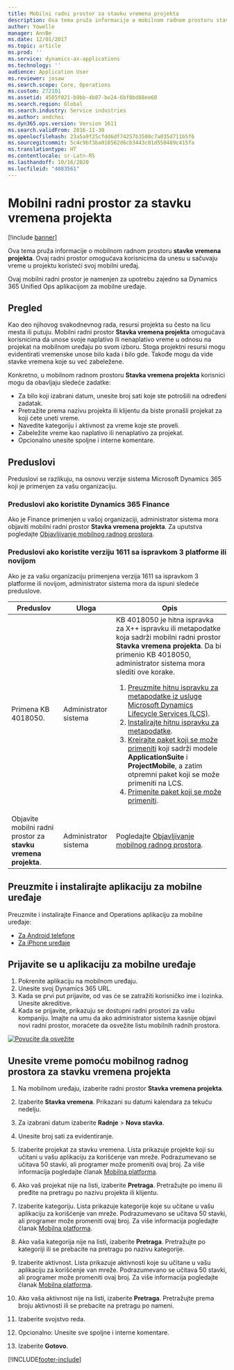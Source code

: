 ```yaml
---
title: Mobilni radni prostor za stavku vremena projekta
description: Ova tema pruža informacije o mobilnom radnom prostoru stavke vremena projekta. Ovaj radni prostor omogućava korisnicima da unesu u sačuvaju vreme u projektu koristeći svoj mobilni uređaj.
author: Yowelle
manager: AnnBe
ms.date: 12/01/2017
ms.topic: article
ms.prod: ''
ms.service: dynamics-ax-applications
ms.technology: ''
audience: Application User
ms.reviewer: josaw
ms.search.scope: Core, Operations
ms.custom: 272101
ms.assetid: 4505f021-b9bb-4b87-be24-6bf0bd88ee60
ms.search.region: Global
ms.search.industry: Service industries
ms.author: andchoi
ms.dyn365.ops.version: Version 1611
ms.search.validFrom: 2016-11-30
ms.openlocfilehash: 23a5a9f25cfdd6df74257b3500c7a035d711b5f6
ms.sourcegitcommit: 5c4c9bf3ba018562d6cb3443c01d550489c415fa
ms.translationtype: HT
ms.contentlocale: sr-Latn-RS
ms.lasthandoff: 10/16/2020
ms.locfileid: "4083561"
---
```

# <a name="project-time-entry-mobile-workspace"></a>Mobilni radni prostor za stavku vremena projekta

[!include [banner](../includes/banner.md)]

Ova tema pruža informacije o mobilnom radnom prostoru **stavke vremena projekta**. Ovaj radni prostor omogućava korisnicima da unesu u sačuvaju vreme u projektu koristeći svoj mobilni uređaj.

Ovaj mobilni radni prostor je namenjen za upotrebu zajedno sa Dynamics 365 Unified Ops aplikacijom za mobilne uređaje. 

## <a name="overview"></a>Pregled
Kao deo njihovog svakodnevnog rada, resursi projekta su često na licu mesta ili putuju. Mobilni radni prostor **Stavka vremena projekta** omogućava korisnicima da unose svoje naplativo ili nenaplativo vreme u odnosu na projekat na mobilnom uređaju po svom izboru. Stoga projektni resursi mogu evidentirati vremenske unose bilo kada i bilo gde. Takođe mogu da vide stavke vremena koje su već zabeležene. 

Konkretno, u mobilnom radnom prostoru **Stavka vremena projekta** korisnici mogu da obavljaju sledeće zadatke:

-   Za bilo koji izabrani datum, unesite broj sati koje ste potrošili na određeni zadatak.
-   Pretražite prema nazivu projekta ili klijentu da biste pronašli projekat za koji ćete uneti vreme.
-   Navedite kategoriju i aktivnost za vreme koje ste proveli.
-   Zabeležite vreme kao naplativo ili nenaplativo za projekat.
-   Opcionalno unesite spoljne i interne komentare.

## <a name="prerequisites"></a>Preduslovi
Preduslovi se razlikuju, na osnovu verzije sistema Microsoft Dynamics 365 koji je primenjen za vašu organizaciju.

### <a name="prerequisites-if-you-use-dynamics-365-finance"></a>Preduslovi ako koristite Dynamics 365 Finance
Ako je Finance primenjen u vašoj organizaciji, administrator sistema mora objaviti mobilni radni prostor **Stavka vremena projekta**. Za uputstva pogledajte [Objavljivanje mobilnog radnog prostora](https://docs.microsoft.com/dynamics365/fin-ops-core/dev-itpro/mobile-apps/publish-mobile-workspace).

### <a name="prerequisites-if-you-use-version-1611-with-platform-update-3-or-later"></a>Preduslovi ako koristite verziju 1611 sa ispravkom 3 platforme ili novijom
Ako je za vašu organizaciju primenjena verzija 1611 sa ispravkom 3 platforme ili novijom, administrator sistema mora da ispuni sledeće preduslove. 

<table>
<thead>
<tr class="header">
<th>Preduslov</th>
<th>Uloga</th>
<th>Opis</th>
</tr>
</thead>
<tbody>
<tr class="odd">

<td>Primena KB 4018050.</td>
<td>Administrator sistema</td>
<td>KB 4018050 je hitna ispravka za X++ ispravku ili metapodatke koja sadrži mobilni radni prostor <strong>Stavka vremena projekta</strong>. Da bi primenio KB 4018050, administrator sistema mora slediti ove korake.
<ol>
<li><a href="https://docs.microsoft.com/dynamics365/fin-ops-core/dev-itpro/migration-upgrade/download-hotfix-lcs">Preuzmite hitnu ispravku za metapodatke iz usluge Microsoft Dynamics Lifecycle Services (LCS)</a>.</li>
<li><a href="https://docs.microsoft.com/dynamics365/fin-ops-core/dev-itpro/migration-upgrade/install-metadata-hotfix-package">Instalirajte hitnu ispravku za metapodatke</a>.</li>
<li><a href="https://docs.microsoft.com/dynamics365/fin-ops-core/dev-itpro/deployment/create-apply-deployable-package">Kreirajte paket koji se može primeniti</a> koji sadrži modele <strong>ApplicationSuite</strong> i <strong>ProjectMobile</strong>, a zatim otpremni paket koji se može primeniti na LCS.</li>
<li><a href="https://docs.microsoft.com/dynamics365/fin-ops-core/dev-itpro/deployment/apply-deployable-package-system">Primenite paket koji se može primeniti</a>.</li>

</ol></td>
</tr>
<tr class="even">
<td>Objavite mobilni radni prostor za <strong>stavku vremena projekta</strong>.</td>
<td>Administrator sistema</td>
<td>Pogledajte <a href="https://docs.microsoft.com/dynamics365/fin-ops-core/dev-itpro/mobile-apps/publish-mobile-workspace">Objavljivanje mobilnog radnog prostora</a>.</td>
</tr>
</tbody>
</table>

## <a name="download-and-install-the-mobile-app"></a>Preuzmite i instalirajte aplikaciju za mobilne uređaje

Preuzmite i instalirajte Finance and Operations aplikaciju za mobilne uređaje:

-   [Za Android telefone](https://go.microsoft.com/fwlink/?linkid=850662)
-   [Za iPhone uređaje](https://go.microsoft.com/fwlink/?linkid=850663)

## <a name="sign-in-to-the-mobile-app"></a>Prijavite se u aplikaciju za mobilne uređaje
1.  Pokrenite aplikaciju na mobilnom uređaju.
2.  Unesite svoj Dynamics 365 URL.
3.  Kada se prvi put prijavite, od vas će se zatražiti korisničko ime i lozinka. Unesite akreditive.
4.  Kada se prijavite, prikazuju se dostupni radni prostori za vašu kompaniju. Imajte na umu da ako administrator sistema kasnije objavi novi radni prostor, moraćete da osvežite listu mobilnih radnih prostora.

[![Povucite da osvežite](./media/pull-to-refresh-list-of-workspaces-183x300.png)](./media/pull-to-refresh-list-of-workspaces.png)

## <a name="enter-time-by-using-the-project-time-entry-mobile-workspace"></a>Unesite vreme pomoću mobilnog radnog prostora za stavku vremena projekta
1.  Na mobilnom uređaju, izaberite radni prostor **Stavka vremena projekta**.
2.  Izaberite **Stavka vremena**. Prikazani su datumi kalendara za tekuću nedelju.
3.  Za izabrani datum izaberite **Radnje** &gt; **Nova stavka**.
4.  Unesite broj sati za evidentiranje.
5.  Izaberite projekat za stavku vremena. Lista prikazuje projekte koji su učitani u vašu aplikaciju za korišćenje van mreže. Podrazumevano se učitava 50 stavki, ali programer može promeniti ovaj broj. Za više informacija pogledajte članak [Mobilna platforma](https://docs.microsoft.com/dynamics365/fin-ops-core/dev-itpro/mobile-apps/mobile-app-home-page).
6.  Ako vaš projekat nije na listi, izaberite **Pretraga**. Pretražujte po imenu ili pređite na pretragu po nazivu projekta ili klijentu.
7.  Izaberite kategoriju. Lista prikazuje kategorije koje su učitane u vašu aplikaciju za korišćenje van mreže. Podrazumevano se učitava 50 stavki, ali programer može promeniti ovaj broj. Za više informacija pogledajte članak [Mobilna platforma](https://docs.microsoft.com/dynamics365/fin-ops-core/dev-itpro/mobile-apps/mobile-app-home-page).
8.  Ako vaša kategorija nije na listi, izaberite **Pretraga**. Pretražujte po kategoriji ili se prebacite na pretragu po nazivu kategorije.
9.  Izaberite aktivnost. Lista prikazuje aktivnosti koje su učitane u vašu aplikaciju za korišćenje van mreže. Podrazumevano se učitava 50 stavki, ali programer može promeniti ovaj broj. Za više informacija pogledajte članak [Mobilna platforma](https://docs.microsoft.com/dynamics365/fin-ops-core/dev-itpro/mobile-apps/mobile-app-home-page).
10. Ako vaša aktivnost nije na listi, izaberite **Pretraga**. Pretražujte prema broju aktivnosti ili se prebacite na pretragu po nameni.

11. Izaberite svojstvo reda.
12. Opcionalno: Unesite sve spoljne i interne komentare.
13. Izaberite **Gotovo**.


[!INCLUDE[footer-include](../includes/footer-banner.md)]